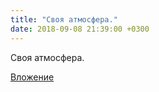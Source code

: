 ```yaml
---
title: "Своя атмосфера."
date: 2018-09-08 21:39:00 +0300
---
```


Своя атмосфера.

[Вложение](/assets/vk_photos/1/bM-C6mmKkao.jpg)
